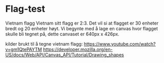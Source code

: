 # Flag-test

Vietnam flagg
Vietnam sitt flagg er 2:3. Det vil si at flagget er 30 enheter bredt og 20 enheter høyt.
Vi begynte med å lage en canvas hvor flagget skulle bli tegnet på, dette canvaset er 640px x 426px.


kilder brukt til å tegne vietnam flagg:
    https://www.youtube.com/watch?v=gm1QtePAYTM
    https://developer.mozilla.org/en-US/docs/Web/API/Canvas_API/Tutorial/Drawing_shapes
